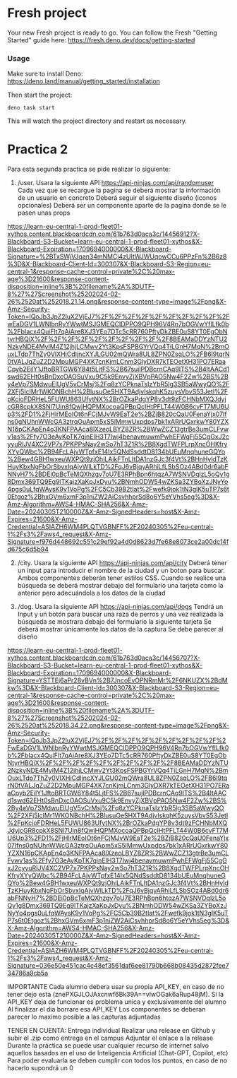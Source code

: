 # Fresh project

Your new Fresh project is ready to go. You can follow the Fresh "Getting
Started" guide here: https://fresh.deno.dev/docs/getting-started

### Usage

Make sure to install Deno: https://deno.land/manual/getting_started/installation

Then start the project:

```
deno task start
```

This will watch the project directory and restart as necessary.

# Practica 2

Para esta segunda practica se pide realizar lo siguiente:
1. /user. Usara la siguiente API https://api-ninjas.com/api/randomuser
Cada vez que se recargue la pagina se deberá mostrar la información de un usuario en concreto
Deberá seguir el siguiente diseño (iconos opcionales)
Deberá ser un componente aparte de la pagina donde se le pasen unas props

https://learn-eu-central-1-prod-fleet01-xythos.content.blackboardcdn.com/61b763d0aca3c/14456912?X-Blackboard-S3-Bucket=learn-eu-central-1-prod-fleet01-xythos&X-Blackboard-Expiration=1709694000000&X-Blackboard-Signature=%2BTxSWjVJqan34mNMCj4zUItWJWUqowCCu6PPzFn%2B6z8%3D&X-Blackboard-Client-Id=300307&X-Blackboard-S3-Region=eu-central-1&response-cache-control=private%2C%20max-age%3D21600&response-content-disposition=inline%3B%20filename%2A%3DUTF-8%27%27Screenshot%25202024-02-26%2520at%252018.21.14.png&response-content-type=image%2Fpng&X-Amz-Security-Token=IQoJb3JpZ2luX2VjEJ7%2F%2F%2F%2F%2F%2F%2F%2F%2F%2FwEaDGV1LWNlbnRyYWwtMSJGMEQCIDPPO9QPH96V4Rn7bOGVwYflLfk0b%2FbIacx4QuiFlt7qAiAre8XJ3YEo7DTc5cRR760PftyDkZBE0uS8YT0EgObNtyrHBQiX%2F%2F%2F%2F%2F%2F%2F%2F%2F%2F8BEAMaDDYzNTU2NzkyNDE4MyIM4Z12jhjLCMwv2Yt3KpsFSPBGYrVQq4TiLGnH7MqN%2BmOuxLTdp7ThZy0VIXHiCdIjncXYJLGU02mQWra8UL8ZPN0ZsqLO%2FB6l9tqrN0tVALJqZuZ2D2MpuMGP4XK7cnKjmLCnm3GlyDXR7kTEOetXH31PO7ERaaCpyb2EilY1JftoBRTGW6Y84t5LjtFS%2B67sujlPDBcrnCAq9ITS%2B4ltAACd1swd62EHt0sBnDxcOAOSuVxu9C5k9EnvyZjXBVpPAO5Nw4F2Zw%2BS%2By4eVp7SMdwuElUgV5vCrMsj%2Fq8zYCPknaTsIzYbR5lg3SB5aWwyQO%2F2XFj5IclMr1WKONBchH%2BlusuOeSHXT9AdjvIskqhK5zuysVbvS53Jetl%2FpKcioFDRHeL5FUWU863UfytNX%2BrOZkaPdgYP8v3dt9zFCHNbMXQJdyjcGR8cpkX8SNl7Uin8fQwjHQPMXocoaQPBpQcIHtPFLT44W0B6cvFT7MU6Up3%2FD1%2FjHlrMEoIOt6nFCjMJvW9EaT2e%2BZjB820cQaU0FenaYjx07Ifns0gNUhnWWcGA3ztrqOuApm5xS5lMmwUxpdps7bk1xARrUGxrkwY80YZXN16pCKApEn4o3KNFPAAca8lXzeoLBYZ8ZR%2BWwZCZ13gtrBe3umCLFvwv1as%2Ffy7O3eAyKpTK7qinEIH3T7Iwj4benavmuwmPwhEFWgFj55CgGxJ2cyyuRIJV4XC2VP7x7PKPPsNay2wSo7hT3Z1R%2B8XgdTWFPLrpXncOHKfryXYyQWbc%2B94FcLAjvWTpfxE14Ix5QNdSsddtD8134bUEuMnqhuneGQYo%2Bew4GBH1wxeuWXPQt9zjOhiLAikFTnLItDA1nzGJc3f4Vt%2BHnHyldTzKHuyKbxNgFbOrSbvxIqAjvWlLkTD%2FqJ6vBjqyARhiLfLSbSOz4ABd0dr6abFNNyH7%2BDEi0pBcTeMQXhzgv7oU7E3RPhBpn6htqzA7WSNVDqlzL5oQy1g8Dmx369TQ9Eg9lTKajzXaKpJxDyu%2BNmhODW54wZKSa3ZYBoXzJNyYo4pgs0uLfqWAysK9v1VoPg%2FC5Cb39B2tIat%2Fwefk9jok1tN3glK5uTP7s6t0Etgoz%2BhxGVm6xmF3p1niZW2AiCsvhhprSd8o6Y5eYVhs5eg%3D&X-Amz-Algorithm=AWS4-HMAC-SHA256&X-Amz-Date=20240305T210000Z&X-Amz-SignedHeaders=host&X-Amz-Expires=21600&X-Amz-Credential=ASIAZH6WM4PLQTVGBNFF%2F20240305%2Feu-central-1%2Fs3%2Faws4_request&X-Amz-Signature=f976d448692c551c29ef92a4d0d8623d7fe68e8073ce2a00dc14fd675c6d5b94

2. /city. Usara la siguiente API https://api-ninjas.com/api/city
Deberá tener un input para introducir el nombre de la ciudad y un boton para buscar. Ambos componentes deberán tener estilos CSS.
Cuando se realice una búsqueda se deberá mostrar debajo del formulario una tarjeta como la anterior pero adecuándola a los datos de la ciudad

3. /dog. Usara la siguiente API https://api-ninjas.com/api/dogs
Tendrá un Input y un botón para buscar una raza de perros y una vez realizada la búsqueda se mostrara debajo del formulario la siguiente tarjeta
Se deberá mostrar únicamente los datos de la captura
Se debe parecer al diseño

https://learn-eu-central-1-prod-fleet01-xythos.content.blackboardcdn.com/61b763d0aca3c/14456707?X-Blackboard-S3-Bucket=learn-eu-central-1-prod-fleet01-xythos&X-Blackboard-Expiration=1709694000000&X-Blackboard-Signature=YSTTEj6aPr28vBVn%2B7JncoEvOPNRmMr%2F6NKUZX%2BdMkw%3D&X-Blackboard-Client-Id=300307&X-Blackboard-S3-Region=eu-central-1&response-cache-control=private%2C%20max-age%3D21600&response-content-disposition=inline%3B%20filename%2A%3DUTF-8%27%27Screenshot%25202024-02-26%2520at%252018.34.22.png&response-content-type=image%2Fpng&X-Amz-Security-Token=IQoJb3JpZ2luX2VjEJ7%2F%2F%2F%2F%2F%2F%2F%2F%2F%2FwEaDGV1LWNlbnRyYWwtMSJGMEQCIDPPO9QPH96V4Rn7bOGVwYflLfk0b%2FbIacx4QuiFlt7qAiAre8XJ3YEo7DTc5cRR760PftyDkZBE0uS8YT0EgObNtyrHBQiX%2F%2F%2F%2F%2F%2F%2F%2F%2F%2F8BEAMaDDYzNTU2NzkyNDE4MyIM4Z12jhjLCMwv2Yt3KpsFSPBGYrVQq4TiLGnH7MqN%2BmOuxLTdp7ThZy0VIXHiCdIjncXYJLGU02mQWra8UL8ZPN0ZsqLO%2FB6l9tqrN0tVALJqZuZ2D2MpuMGP4XK7cnKjmLCnm3GlyDXR7kTEOetXH31PO7ERaaCpyb2EilY1JftoBRTGW6Y84t5LjtFS%2B67sujlPDBcrnCAq9ITS%2B4ltAACd1swd62EHt0sBnDxcOAOSuVxu9C5k9EnvyZjXBVpPAO5Nw4F2Zw%2BS%2By4eVp7SMdwuElUgV5vCrMsj%2Fq8zYCPknaTsIzYbR5lg3SB5aWwyQO%2F2XFj5IclMr1WKONBchH%2BlusuOeSHXT9AdjvIskqhK5zuysVbvS53Jetl%2FpKcioFDRHeL5FUWU863UfytNX%2BrOZkaPdgYP8v3dt9zFCHNbMXQJdyjcGR8cpkX8SNl7Uin8fQwjHQPMXocoaQPBpQcIHtPFLT44W0B6cvFT7MU6Up3%2FD1%2FjHlrMEoIOt6nFCjMJvW9EaT2e%2BZjB820cQaU0FenaYjx07Ifns0gNUhnWWcGA3ztrqOuApm5xS5lMmwUxpdps7bk1xARrUGxrkwY80YZXN16pCKApEn4o3KNFPAAca8lXzeoLBYZ8ZR%2BWwZCZ13gtrBe3umCLFvwv1as%2Ffy7O3eAyKpTK7qinEIH3T7Iwj4benavmuwmPwhEFWgFj55CgGxJ2cyyuRIJV4XC2VP7x7PKPPsNay2wSo7hT3Z1R%2B8XgdTWFPLrpXncOHKfryXYyQWbc%2B94FcLAjvWTpfxE14Ix5QNdSsddtD8134bUEuMnqhuneGQYo%2Bew4GBH1wxeuWXPQt9zjOhiLAikFTnLItDA1nzGJc3f4Vt%2BHnHyldTzKHuyKbxNgFbOrSbvxIqAjvWlLkTD%2FqJ6vBjqyARhiLfLSbSOz4ABd0dr6abFNNyH7%2BDEi0pBcTeMQXhzgv7oU7E3RPhBpn6htqzA7WSNVDqlzL5oQy1g8Dmx369TQ9Eg9lTKajzXaKpJxDyu%2BNmhODW54wZKSa3ZYBoXzJNyYo4pgs0uLfqWAysK9v1VoPg%2FC5Cb39B2tIat%2Fwefk9jok1tN3glK5uTP7s6t0Etgoz%2BhxGVm6xmF3p1niZW2AiCsvhhprSd8o6Y5eYVhs5eg%3D&X-Amz-Algorithm=AWS4-HMAC-SHA256&X-Amz-Date=20240305T210000Z&X-Amz-SignedHeaders=host&X-Amz-Expires=21600&X-Amz-Credential=ASIAZH6WM4PLQTVGBNFF%2F20240305%2Feu-central-1%2Fs3%2Faws4_request&X-Amz-Signature=036e50e451cac4c48ef3561daf6ee81790b668b08435d2872fee734786a9cb5a

IMPORTANTE
Cada alumno debera usar su propia API_KEY, en caso de no tener dejo esta (znePXGJLOJAxcnwf6Bk39A==vlwOGak6aRup48jM). Si la API_KEY deja de funcionar es problema unica y exclusivamente del alumno
Al finalizar el dia borrare esa API_KEY
Los componentes se deberan parecer lo maximo posible a las capturas adjuntadas

TENER EN CUENTA:
Entrega individual
Realizar una release en Github y subir el .zip como entrega en el campus
Adjuntar el enlace a la release
Durante la práctica se puede usar cualquier recurso de internet salvo aquellos basados en el uso de Inteligencia Artificial (Chat-GPT, Copilot, etc)
Para poder evaluarla se deben cumplir con todos los puntos, en caso de no hacerlo supondrá un 0
